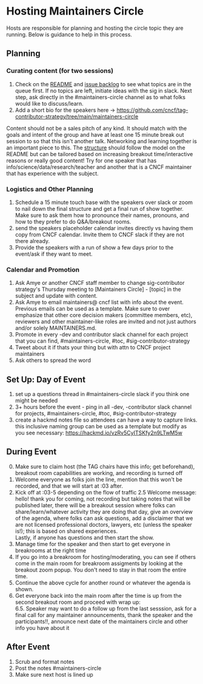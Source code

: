 # Hosting Maintainers Circle

Hosts are responsible for planning and hosting the circle topic they are
running. Below is guidance to help in this process. 

## Planning

### Curating content (for two sessions)
1. Check on the [README] and [issue backlog] to see what topics are in the queue
 first. If no topics are left, initiate ideas with the sig in slack. Next step, 
 ask directly in the #maintainers-circle channel as to what folks would like to 
 discuss/learn.
 2. Add a short bio for the speakers here -> https://github.com/cncf/tag-contributor-strategy/tree/main/maintainers-circle 

Content should not be a sales pitch of any kind. It should match with the goals
and intent of the group and have at least one 15 minute break out session to so
that this isn't another talk. Networking and learning together is an important 
piece to this. 
The [structure] should follow the model on the README but can be tailored based
on increasing breakout time/interactive reasons or really good content! 
Try for one speaker that has info/science/data/research/teacher and another that
is a CNCF maintainer that has experience with the subject. 

### Logistics and Other Planning 
1. Schedule a 15 minute touch base with the speakers over slack or zoom to nail
down the final structure and get a final run of show together.  Make sure to ask them how to pronounce their names, pronouns, and how to they prefer to do Q&A/breakout rooms.
2. send the speakers placeholder calendar invites directly vs having them copy
from CNCF calendar. Invite them to CNCF slack if they are not there already.
3. Provide the speakers with a run of show a few days prior to the event/ask if 
they want to meet. 

### Calendar and Promotion 
1. Ask Amye or another CNCF staff member to change sig-contributor strategy's
Thursday meeting to [Maintainers Circle] - [topic] in the subject and update
with content. 
2. Ask Amye to email maintainers@ cncf list with info about the event. Previous
emails can be used as a template. Make sure to over emphasize that other core
decision makers (committee members, etc), reviewers and other maintainer-like
roles are invited and not just authors and/or solely MAINTAINERS.md. 
3. Promote in every -dev and contributor slack channel for each project that you 
can find, #maintainers-circle, #toc, #sig-contributor-strategy
4. Tweet about it if thats your thing but with attn to CNCF project maintainers
5. Ask others to spread the word

## Set Up: Day of Event
1. set up a questions thread in #maintainers-circle slack if you think one might
be needed
2. 3+ hours before the event - ping in all -dev, -contributor slack channel for
projects, #maintainers-circle, #toc, #sig-contributor-strategy 
3. create a hackmd notes file so attendees can have a way to capture links. this inclusive naming group can be used as a template but modify as you see necessary: https://hackmd.io/vzRv5CyITSKfy2n9LTwM5w 

## During Event 
0. Make sure to claim host (the TAG chairs have this info; get beforehand), breakout room capabilities are working, and 
recording is turned off 
1. Welcome everyone as folks join the line, mention that this won't be recorded,
and that we will start at :03 after. 
2. Kick off at :03-5 depending on the flow of traffic
2.5 Welcome message: hello! thank you for coming, 
not recording but taking notes that will be published later, 
there will be a breakout session where folks can share/learn/whatever activity 
they are doing that day, 
give an overview of the agenda, 
where folks can ask questions, 
add a disclaimer that we are not licensed professional doctors, lawyers, etc 
(unless the speaker is!); this is based on shared experiences.  
Lastly, if anyone has questions and then start the show.
3. Manage time for the speaker and then start to  get everyone in breakrooms at 
the right time
4. If you go into a breakroom for hosting/moderating, you can see if others come
in the main room for breakroom assigments by looking at the breakout zoom popup.
You don't need to stay in that room the entire time. 
5. Continue the above cycle for another round or whatever the agenda is shown.
6. Get everyone back into the main room after the time is up from the second
breakout room and proceed with wrap up:  
6.5. Speaker may want to do a follow up from the last sesssion, ask for a final
call for any maintainer announcements, thank the speaker and the participants!!,
announce next date of the maintainers circle and other info you have about it


 ## After Event
1. Scrub and format notes  
2. Post the notes #maintainers-circle
3. Make sure next host is lined up

[README]: /README.md
[issue backlog]: https://github.com/cncf/sig-contributor-strategy/issues
[structure]: https://github.com/cncf/sig-contributor-strategy/blob/master/maintainers-circle/README.md#general-circle-structure
